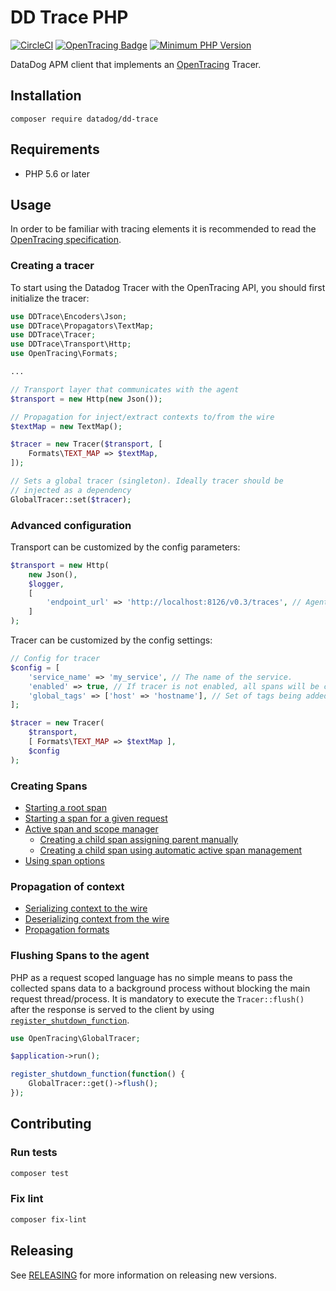 # DD Trace PHP

[![CircleCI](https://circleci.com/gh/DataDog/dd-trace-php/tree/master.svg?style=svg)](https://circleci.com/gh/DataDog/dd-trace-php/tree/master)
[![OpenTracing Badge](https://img.shields.io/badge/OpenTracing-enabled-blue.svg)](http://opentracing.io)
[![Minimum PHP Version](https://img.shields.io/badge/php-%3E%3D%205.6-8892BF.svg)](https://php.net/)

DataDog APM client that implements an [OpenTracing](http://opentracing.io) Tracer.

## Installation

```
composer require datadog/dd-trace
```

## Requirements

- PHP 5.6 or later

## Usage

In order to be familiar with tracing elements it is recommended to read the [OpenTracing specification](https://github.com/opentracing/specification/blob/master/specification.md).

### Creating a tracer

To start using the Datadog Tracer with the OpenTracing API, you should first initialize the tracer:

```php
use DDTrace\Encoders\Json;
use DDTrace\Propagators\TextMap;
use DDTrace\Tracer;
use DDTrace\Transport\Http;
use OpenTracing\Formats;

...

// Transport layer that communicates with the agent
$transport = new Http(new Json());

// Propagation for inject/extract contexts to/from the wire
$textMap = new TextMap();

$tracer = new Tracer($transport, [
    Formats\TEXT_MAP => $textMap,
]);

// Sets a global tracer (singleton). Ideally tracer should be
// injected as a dependency
GlobalTracer::set($tracer);
```

### Advanced configuration

Transport can be customized by the config parameters:

```php
$transport = new Http(
    new Json(),
    $logger,
    [
        'endpoint_url' => 'http://localhost:8126/v0.3/traces', // Agent endpoint
    ]
);
```
Tracer can be customized by the config settings:

```php
// Config for tracer
$config = [
    'service_name' => 'my_service', // The name of the service.
    'enabled' => true, // If tracer is not enabled, all spans will be created as noop.
    'global_tags' => ['host' => 'hostname'], // Set of tags being added to every span.
];

$tracer = new Tracer(
    $transport,
    [ Formats\TEXT_MAP => $textMap ],
    $config
);
```

### Creating Spans

- [Starting a root span](https://github.com/opentracing/opentracing-php#starting-an-empty-trace-by-creating-a-root-span)
- [Starting a span for a given request](https://github.com/opentracing/opentracing-php#creating-a-span-given-an-existing-request)
- [Active span and scope manager](https://github.com/opentracing/opentracing-php#active-spans-and-scope-manager)
	- [Creating a child span assigning parent manually](https://github.com/opentracing/opentracing-php#creating-a-child-span-assigning-parent-manually)
	- [Creating a child span using automatic active span management](https://github.com/opentracing/opentracing-php#creating-a-child-span-using-automatic-active-span-management)
- [Using span options](https://github.com/opentracing/opentracing-php#using-span-options)

### Propagation of context

- [Serializing context to the wire](https://github.com/opentracing/opentracing-php#serializing-to-the-wire)
- [Deserializing context from the wire](https://github.com/opentracing/opentracing-php#deserializing-from-the-wire)
- [Propagation formats](https://github.com/opentracing/opentracing-php#propagation-formats)

### Flushing Spans to the agent

PHP as a request scoped language has no simple means to pass the collected spans data to a background process without blocking the main request thread/process. It is mandatory to execute the `Tracer::flush()` after the response is served to the client by using [`register_shutdown_function`](http://php.net/manual/en/function.register-shutdown-function.php).

```php
use OpenTracing\GlobalTracer;

$application->run();

register_shutdown_function(function() {
    GlobalTracer::get()->flush();
});
```

## Contributing

### Run tests

```bash
composer test
```

### Fix lint

```bash
composer fix-lint
```

## Releasing

See [RELEASING](RELEASING.md) for more information on releasing new versions.
